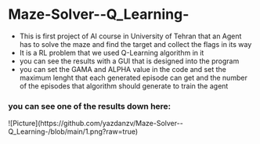 # Maze-Solver--Q_Learning-

* This is first project of AI course in University of Tehran that an Agent has to solve the maze and find the target and collect the flags in its way
* It is a RL problem that we used Q-Learning algorithm in it 
* you can see the results with a GUI that is designed into the program
* you can set the GAMA and ALPHA value in the code and set the maximum lenght that each generated episode can get and the number of the episodes that algorithm should generate to train the agent
<h3>you can see one of the results down here:</h3>
![Picture](https://github.com/yazdanzv/Maze-Solver--Q_Learning-/blob/main/1.png?raw=true)
